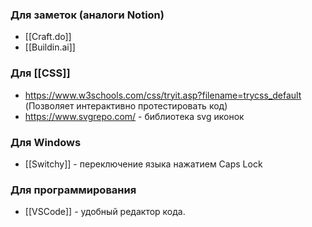 ### **Для заметок (аналоги Notion)** 
- [[Craft.do]]
- [[Buildin.ai]]

### **Для [[CSS]]**
- https://www.w3schools.com/css/tryit.asp?filename=trycss_default (Позволяет интерактивно протестировать код)
- https://www.svgrepo.com/ - библиотека svg иконок

### **Для Windows**
- [[Switchy]] - переключение языка нажатием Caps Lock

### **Для программирования**
- [[VSCode]] - удобный редактор кода.